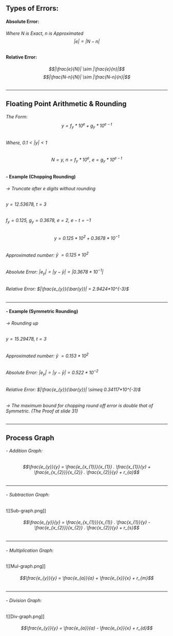 ## Types of Errors:
#### Absolute Error:
###### Where $N$ is $Exact$, $n$ is $Approximated$ $$|e| = |N - n|$$
#### Relative Error:
###### $$|\frac{e}{N}| \sim |\frac{e}{n}|$$$$|\frac{N-n}{N}| \sim |\frac{N-n}{n}|$$
****
## Floating Point Arithmetic & Rounding

###### The Form: $$y = f_{y}*10^e + g_{y}*10^{e-t} $$
###### Where,   $0.1 < |y| < 1$
###### $$N = y,\ n = f_{y}*10^e,\ e = g_{y}*10^{e-t}$$

#### - Example (Chopping Rounding)
###### <span class="blue">-> Truncate after e digits without rounding</span>
###### $y = 12.53678,\ t = 3$
###### $f_{y} = 0.125,\ g_{y} = 0.3678,\ e = 2,\ e - t = -1$

###### $$y = 0.125 * 10^2 + 0.3678*10^{-1}$$
###### Approximated number:  $\bar{y} \ = 0.125*10^{2}$
###### Absolute Error: $|e_{y}| = |y - \bar{y}| = |0.3678*10^{-1}|$
###### Relative Error: $|\frac{e_{y}}{\bar{y}}| = 2.9424*10^{-3}$


------

#### - Example (Symmetric Rounding)
###### <span class="blue">-> Rounding up</span>
###### $y = 15.29478,\ t = 3$
###### Approximated number:  $\bar{y} \ = 0.153*10^{2}$
###### Absolute Error: $|e_{y}| = |y - \bar{y}| = 0.522*10^{-2}$
###### Relative Error: $|\frac{e_{y}}{\bar{y}}| \simeq 0.34117*10^{-3}$


###### -> The maximum bound for chopping round off error is <span class="red">double</span> that of Symmetric. (The Proof at slide 31)

-----
## Process Graph
###### - Addition Graph:

###### $$\frac{e_{y}}{y} = \frac{e_{x_{1}}}{x_{1}} . \frac{x_{1}}{y} + \frac{e_{x_{2}}}{x_{2}} . \frac{x_{2}}{y} + r_{a}$$
------
###### - Subtraction Graph: 
![[Sub-graph.png]]
###### $$\frac{e_{y}}{y} = \frac{e_{x_{1}}}{x_{1}} . \frac{x_{1}}{y} - \frac{e_{x_{2}}}{x_{2}} . \frac{x_{2}}{y} + r_{s}$$
------
###### - Multiplication Graph: 
![[Mul-graph.png]]
###### $$\frac{e_{y}}{y} = \frac{e_{a}}{a} + \frac{e_{x}}{x} + r_{m}$$
------
###### - Division Graph: 
![[Div-graph.png]]
###### $$\frac{e_{y}}{y} = \frac{e_{a}}{a} - \frac{e_{x}}{x} + r_{d}$$